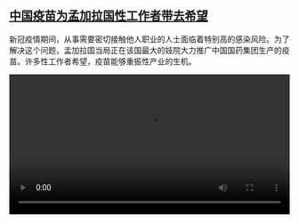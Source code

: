 <!--1630329427000-->
[中国疫苗为孟加拉国性工作者带去希望](https://www.dw.com/zh/%E4%B8%AD%E5%9B%BD%E7%96%AB%E8%8B%97%E4%B8%BA%E5%AD%9F%E5%8A%A0%E6%8B%89%E5%9B%BD%E6%80%A7%E5%B7%A5%E4%BD%9C%E8%80%85%E5%B8%A6%E5%8E%BB%E5%B8%8C%E6%9C%9B/a-59030312)
------

<p>新冠疫情期间，从事需要密切接触他人职业的人士面临着特别高的感染风险。为了解决这个问题，孟加拉国当局正在该国最大的妓院大力推广中国国药集团生产的疫苗。许多性工作者希望，疫苗能够重振性产业的生机。</small></p><video src="https://tvdownloaddw-a.akamaihd.net/dwtv_video/flv/vdt_zh/2021/bchi210830_001_4ada9sinopharmbengali_sd_avc.mp4" controls style="width:100%"></video>
